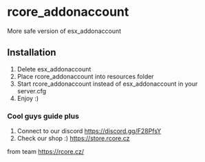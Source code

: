 # rcore_addonaccount

More safe version of esx_addonaccount

## Installation

1) Delete esx_addonaccount
2) Place rcore_addonaccount into resources folder
3) Start rcore_addonaccount instead of esx_addonaccount in your server.cfg
4) Enjoy :)

### Cool guys guide plus

1) Connect to our discord https://discord.gg/F28PfsY
2) Check our shop :) https://store.rcore.cz

from team https://rcore.cz/
